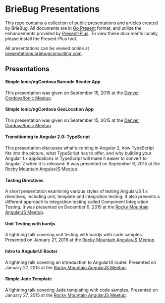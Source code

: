 # BrieBug Presentations

This repo contains a collection of public presentations and articles created by BrieBug. All documents are in [Go Present](https://godoc.org/golang.org/x/tools/present) format, and utilize the enhancements provided by [Present-Plus](https://github.com/davelaursen/present-plus). To view these documents locally, please install the Present-Plus tool.

All presentations can be viewed online at [presentations.briebugconsulting.com](http://presentations.briebugconsulting.com).

## Presentations

#### Simple Ionic/ngCordova Barcode Reader App

This presentation was given on September 15, 2015 at the [Denver Cordova/Ionic Meetup](http://www.meetup.com/Denver-Cordova-Ionic-Meetup/events/224862954/).

#### Simple Ionic/ngCordova GeoLocation App

This presentation was given on September 15, 2015 at the [Denver Cordova/Ionic Meetup](http://www.meetup.com/Denver-Cordova-Ionic-Meetup/events/224862954/).

#### Transitioning to Angular 2.0: TypeScript

This presentation discusses what's coming in Angular 2, how TypeScript fits into the picture, what TypeScript has to offer, and why building your Angular 1.x applications in TypeScript will make it easier to convert to Angular 2 when it is released. It was presented on September 9, 2015 at the [Rocky Mountain AngularJS Meetup](http://www.meetup.com/RockyMountainAngularJS/events/224673983/).

#### Testing Directives

A short presentation examining various styles of testing AngularJS 1.x directives, including unit, template and integration testing. It also presents a different approach to integration testing called Component Integration Testing. It was presented on December 9, 2015 at the [Rocky Mountain AngularJS Meetup](http://www.meetup.com/RockyMountainAngularJS/events/227002995/).

#### Unit Testing with bardjs

A lightning talk covering unit testing with bardjs with code samples.
Presented on January 27, 2016 at the [Rocky Mountain AngularJS Meetup](http://www.meetup.com/RockyMountainAngularJS/events/228211615/).

#### Intro to AngularUI Router

A lightning talk covering an introduction to AngularUI router.
Presented on January 27, 2015 at the [Rocky Mountain AngularJS Meetup](http://www.meetup.com/RockyMountainAngularJS/events/228211615/).

#### Simple Jade Template

A lightning talk covering Jade templating with code samples.
Presented on January 27, 2015 at the [Rocky Mountain AngularJS Meetup](http://www.meetup.com/RockyMountainAngularJS/events/228211615/).
